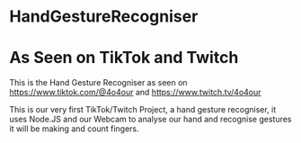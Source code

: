# HandGestureRecogniser

# As Seen on TikTok and Twitch

This is the Hand Gesture Recogniser as seen on https://www.tiktok.com/@4o4our and https://www.twitch.tv/4o4our

This is our very first TikTok/Twitch Project, a hand gesture recogniser, it uses Node.JS and our Webcam to analyse our hand and recognise gestures it will be making and count fingers.
